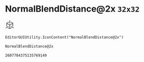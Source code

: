 # NormalBlendDistance@2x `32x32`
<img src="/img/NormalBlendDistance@2x.png" width=32 height=32>

``` CSharp
EditorGUIUtility.IconContent("NormalBlendDistance@2x")
```
```
NormalBlendDistance@2x
```
```
2607784375135769149
```
